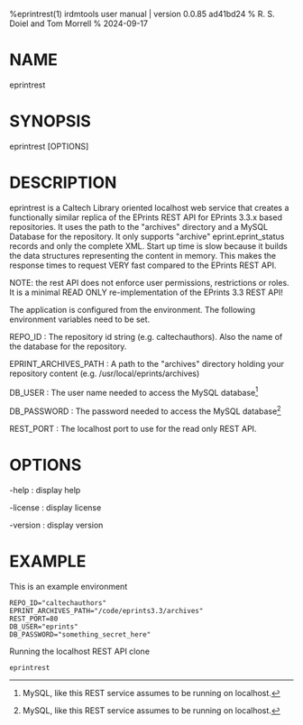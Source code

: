 %eprintrest(1) irdmtools user manual | version 0.0.85 ad41bd24
% R. S. Doiel and Tom Morrell
% 2024-09-17

# NAME

eprintrest

# SYNOPSIS

eprintrest [OPTIONS]

# DESCRIPTION

eprintrest is a Caltech Library oriented localhost web service
that creates a functionally similar replica of the EPrints REST API 
for EPrints 3.3.x based repositories. It uses the path to the 
"archives" directory and a MySQL Database for the repository. 
It only supports "archive" eprint.eprint_status records and
only the complete XML. Start up time is slow because it builds 
the data structures representing the content in memory. This
makes the response times to request VERY fast compared to
the EPrints REST API.

NOTE: the rest API does not enforce user permissions, restrictions
or roles. It is a minimal READ ONLY re-implementation of the EPrints 3.3
REST API!

The application is configured from the environment. The following
environment variables need to be set.

REPO_ID
: The repository id string (e.g. caltechauthors). Also the name of the database for the repository.

EPRINT_ARCHIVES_PATH
: A path to the "archives" directory holding your repository content 
(e.g. /usr/local/eprints/archives)

DB_USER
: The user name needed to access the MySQL database[^1]

DB_PASSWORD
: The password needed to access the MySQL database[^1]

REST_PORT
: The localhost port to use for the read only REST API.

[^1]: MySQL, like this REST service assumes to be running on localhost.


# OPTIONS

-help
: display help

-license
: display license

-version
: display version


# EXAMPLE

This is an example environment

~~~
REPO_ID="caltechauthors"
EPRINT_ARCHIVES_PATH="/code/eprints3.3/archives"
REST_PORT=80
DB_USER="eprints"
DB_PASSWORD="something_secret_here"
~~~

Running the localhost REST API clone

~~~
eprintrest
~~~


